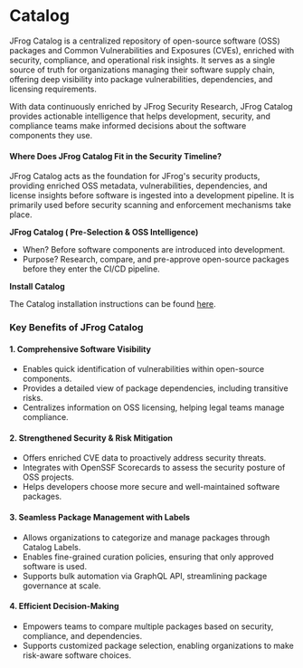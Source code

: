 # Catalog

JFrog Catalog is a centralized repository of open-source software (OSS) packages and Common Vulnerabilities and Exposures (CVEs), enriched with security, compliance, and operational risk insights. It serves as a single source of truth for organizations managing their software supply chain, offering deep visibility into package vulnerabilities, dependencies, and licensing requirements.

With data continuously enriched by JFrog Security Research, JFrog Catalog provides actionable intelligence that helps development, security, and compliance teams make informed decisions about the software components they use.

#### **Where Does JFrog Catalog Fit in the Security Timeline?**

JFrog Catalog acts as the foundation for JFrog's security products, providing enriched OSS metadata, vulnerabilities, dependencies, and license insights before software is ingested into a development pipeline. It is primarily used before security scanning and enforcement mechanisms take place.

**JFrog Catalog ( Pre-Selection & OSS Intelligence)**

* When? Before software components are introduced into development.
* Purpose? Research, compare, and pre-approve open-source packages before they enter the CI/CD pipeline.

**Install Catalog**

The Catalog installation instructions can be found [here](https://jfrog.com/help/r/jfrog-installation-setup-documentation/installing-catalog).&#x20;

### **Key Benefits of JFrog Catalog**

#### **1. Comprehensive Software Visibility**

* Enables quick identification of vulnerabilities within open-source components.
* Provides a detailed view of package dependencies, including transitive risks.
* Centralizes information on OSS licensing, helping legal teams manage compliance.

#### **2. Strengthened Security & Risk Mitigation**

* Offers enriched CVE data to proactively address security threats.
* Integrates with OpenSSF Scorecards to assess the security posture of OSS projects.
* Helps developers choose more secure and well-maintained software packages.

#### **3. Seamless Package Management with Labels**

* Allows organizations to categorize and manage packages through Catalog Labels.
* Enables fine-grained curation policies, ensuring that only approved software is used.
* Supports bulk automation via GraphQL API, streamlining package governance at scale.

#### **4. Efficient Decision-Making**

* Empowers teams to compare multiple packages based on security, compliance, and dependencies.
* Supports customized package selection, enabling organizations to make risk-aware software choices.
